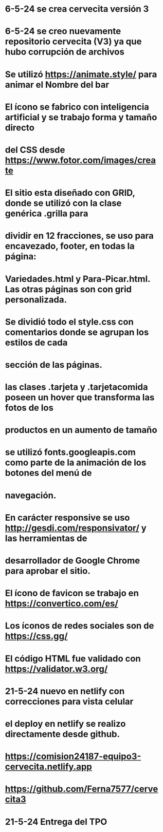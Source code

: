 # 6-5-24 se crea cervecita versión 3
# 6-5-24 se creo nuevamente repositorio cervecita (V3) ya que hubo corrupción de archivos
# 
# Se utilizó https://animate.style/ para animar el Nombre del bar
# 
# El ícono se fabrico con inteligencia artificial y se trabajo forma y tamaño directo
# del CSS desde https://www.fotor.com/images/create
#
# El sitio esta diseñado con GRID, donde se utilizó con la clase genérica .grilla para 
# dividir en 12 fracciones, se uso para encavezado, footer, en todas la página:
# Variedades.html y Para-Picar.html. Las otras páginas son con grid personalizada.
#
# Se dividió todo el style.css con comentarios donde se agrupan los estilos de cada 
# sección de las páginas.
#
# las clases .tarjeta y .tarjetacomida poseen un hover que transforma las fotos de los 
# productos en un aumento de tamaño
#
# se utilizó fonts.googleapis.com como parte de la animación de los botones del menú de  
# navegación.
# 
# En carácter responsive se uso http://gesdi.com/responsivator/ y las herramientas de 
# desarrollador de Google Chrome para aprobar el sitio.
#
# El ícono de favicon se trabajo en https://convertico.com/es/
#
# Los íconos de redes sociales son de https://css.gg/
#
# El código HTML fue validado con https://validator.w3.org/
#
# 21-5-24 nuevo en netlify con correcciones para vista celular
# el deploy en netlify se realizo directamente desde github.
# 
# https://comision24187-equipo3-cervecita.netlify.app 
# 
# https://github.com/Ferna7577/cervecita3
#
# 21-5-24 Entrega del TPO


